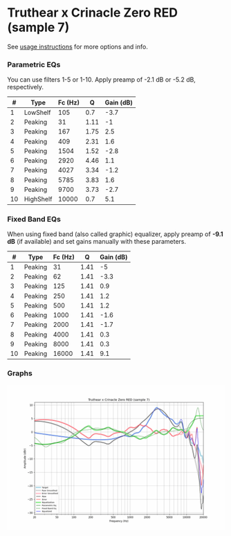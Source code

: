 # Truthear x Crinacle Zero RED (sample 7)
See [usage instructions](https://github.com/jaakkopasanen/AutoEq#usage) for more options and info.

### Parametric EQs
You can use filters 1-5 or 1-10. Apply preamp of -2.1 dB or -5.2 dB, respectively.

|   # | Type      |   Fc (Hz) |    Q |   Gain (dB) |
|-----|-----------|-----------|------|-------------|
|   1 | LowShelf  |       105 | 0.7  |        -3.7 |
|   2 | Peaking   |        31 | 1.11 |        -1   |
|   3 | Peaking   |       167 | 1.75 |         2.5 |
|   4 | Peaking   |       409 | 2.31 |         1.6 |
|   5 | Peaking   |      1504 | 1.52 |        -2.8 |
|   6 | Peaking   |      2920 | 4.46 |         1.1 |
|   7 | Peaking   |      4027 | 3.34 |        -1.2 |
|   8 | Peaking   |      5785 | 3.83 |         1.6 |
|   9 | Peaking   |      9700 | 3.73 |        -2.7 |
|  10 | HighShelf |     10000 | 0.7  |         5.1 |

### Fixed Band EQs
When using fixed band (also called graphic) equalizer, apply preamp of **-9.1 dB** (if available) and set gains manually with these parameters.

|   # | Type    |   Fc (Hz) |    Q |   Gain (dB) |
|-----|---------|-----------|------|-------------|
|   1 | Peaking |        31 | 1.41 |        -5   |
|   2 | Peaking |        62 | 1.41 |        -3.3 |
|   3 | Peaking |       125 | 1.41 |         0.9 |
|   4 | Peaking |       250 | 1.41 |         1.2 |
|   5 | Peaking |       500 | 1.41 |         1.2 |
|   6 | Peaking |      1000 | 1.41 |        -1.6 |
|   7 | Peaking |      2000 | 1.41 |        -1.7 |
|   8 | Peaking |      4000 | 1.41 |         0.3 |
|   9 | Peaking |      8000 | 1.41 |         0.3 |
|  10 | Peaking |     16000 | 1.41 |         9.1 |

### Graphs
![](./Truthear%20x%20Crinacle%20Zero%20RED%20(sample%207).png)

